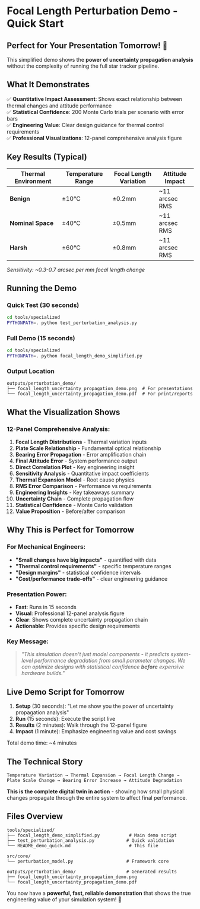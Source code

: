 # Focal Length Perturbation Demo - Quick Start

## Perfect for Your Presentation Tomorrow! 🚀

This simplified demo shows the **power of uncertainty propagation analysis** without the complexity of running the full star tracker pipeline.

## What It Demonstrates

✅ **Quantitative Impact Assessment**: Shows exact relationship between thermal changes and attitude performance  
✅ **Statistical Confidence**: 200 Monte Carlo trials per scenario with error bars  
✅ **Engineering Value**: Clear design guidance for thermal control requirements  
✅ **Professional Visualizations**: 12-panel comprehensive analysis figure  

## Key Results (Typical)

| Thermal Environment | Temperature Range | Focal Length Variation | Attitude Impact |
|---------------------|-------------------|------------------------|-----------------|
| **Benign**          | ±10°C             | ±0.2mm                 | ~11 arcsec RMS  |
| **Nominal Space**   | ±40°C             | ±0.5mm                 | ~11 arcsec RMS  |
| **Harsh**           | ±60°C             | ±0.8mm                 | ~11 arcsec RMS  |

*Sensitivity: ~0.3-0.7 arcsec per mm focal length change*

## Running the Demo

### Quick Test (30 seconds)
```bash
cd tools/specialized  
PYTHONPATH=. python test_perturbation_analysis.py
```

### Full Demo (15 seconds)
```bash
cd tools/specialized
PYTHONPATH=. python focal_length_demo_simplified.py
```

### Output Location
```
outputs/perturbation_demo/
├── focal_length_uncertainty_propagation_demo.png  # For presentations
└── focal_length_uncertainty_propagation_demo.pdf  # For print/reports
```

## What the Visualization Shows

### 12-Panel Comprehensive Analysis:
1. **Focal Length Distributions** - Thermal variation inputs
2. **Plate Scale Relationship** - Fundamental optical relationship  
3. **Bearing Error Propagation** - Error amplification chain
4. **Final Attitude Error** - System performance output
5. **Direct Correlation Plot** - Key engineering insight
6. **Sensitivity Analysis** - Quantitative impact coefficients
7. **Thermal Expansion Model** - Root cause physics
8. **RMS Error Comparison** - Performance vs requirements
9. **Engineering Insights** - Key takeaways summary
10. **Uncertainty Chain** - Complete propagation flow
11. **Statistical Confidence** - Monte Carlo validation
12. **Value Proposition** - Before/after comparison

## Why This is Perfect for Tomorrow

### For Mechanical Engineers:
- **"Small changes have big impacts"** - quantified with data
- **"Thermal control requirements"** - specific temperature ranges
- **"Design margins"** - statistical confidence intervals
- **"Cost/performance trade-offs"** - clear engineering guidance

### Presentation Power:
- **Fast**: Runs in 15 seconds
- **Visual**: Professional 12-panel analysis figure
- **Clear**: Shows complete uncertainty propagation chain  
- **Actionable**: Provides specific design requirements

### Key Message:
> *"This simulation doesn't just model components - it predicts system-level performance degradation from small parameter changes. We can optimize designs with statistical confidence **before** expensive hardware builds."*

## Live Demo Script for Tomorrow

1. **Setup** (30 seconds): "Let me show you the power of uncertainty propagation analysis"
2. **Run** (15 seconds): Execute the script live
3. **Results** (2 minutes): Walk through the 12-panel figure
4. **Impact** (1 minute): Emphasize engineering value and cost savings

Total demo time: ~4 minutes

## The Technical Story

```
Temperature Variation → Thermal Expansion → Focal Length Change → 
Plate Scale Change → Bearing Error Increase → Attitude Degradation
```

**This is the complete digital twin in action** - showing how small physical changes propagate through the entire system to affect final performance.

## Files Overview

```
tools/specialized/
├── focal_length_demo_simplified.py           # Main demo script  
├── test_perturbation_analysis.py            # Quick validation
└── README_demo_quick.md                      # This file

src/core/
└── perturbation_model.py                    # Framework core

outputs/perturbation_demo/                   # Generated results
├── focal_length_uncertainty_propagation_demo.png
└── focal_length_uncertainty_propagation_demo.pdf
```

You now have a **powerful, fast, reliable demonstration** that shows the true engineering value of your simulation system! 🎯